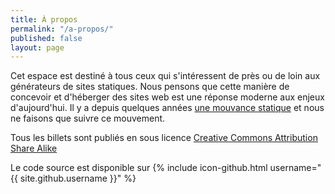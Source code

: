 ```yaml
---
title: À propos
permalink: "/a-propos/"
published: false
layout: page
---
```


Cet espace est destiné à tous ceux qui s'intéressent de près ou de loin aux
générateurs de sites statiques. Nous pensons que cette manière de concevoir et
d'héberger des sites web est une réponse moderne aux enjeux d'aujourd'hui. Il y
a depuis quelques années [une mouvance
statique](https://frank.taillandier.me/2016/03/08/les-gestionnaires-de-contenu-statique/)
et nous ne faisons que suivre ce mouvement.

Tous les billets sont publiés en sous licence [Creative Commons Attribution Share Alike](https://creativecommons.org/licenses/by-sa/4.0/)

Le code source est disponible sur
{% include icon-github.html username="{{ site.github.username }}" %}
